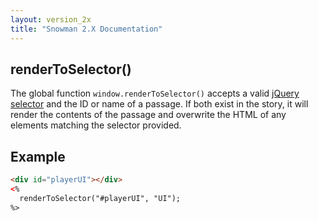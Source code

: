 ```yaml
---
layout: version_2x
title: "Snowman 2.X Documentation"
---
```


## renderToSelector()

The global function `window.renderToSelector()` accepts a valid [jQuery selector](https://api.jquery.com/category/selectors/) and the ID or name of a passage. If both exist in the story, it will render the contents of the passage and overwrite the HTML of any elements matching the selector provided.

## Example

```html
<div id="playerUI"></div>
<%
  renderToSelector("#playerUI", "UI");
%>
```
